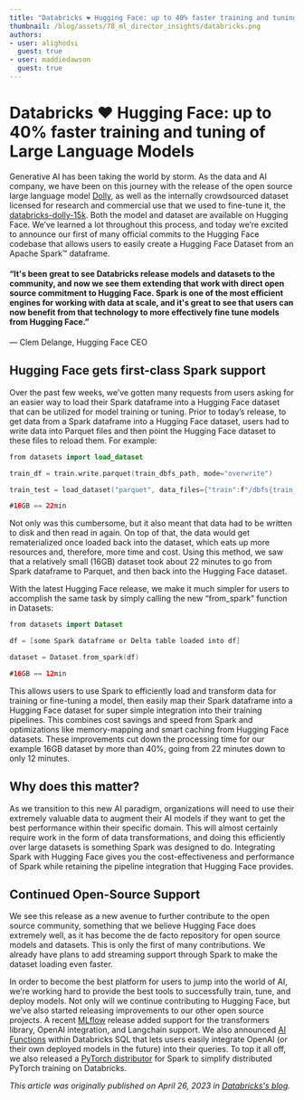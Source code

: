 ```yaml
---
title: "Databricks ❤️ Hugging Face: up to 40% faster training and tuning of Large Language Models"
thumbnail: /blog/assets/78_ml_director_insights/databricks.png
authors:
- user: alighodsi
  guest: true
- user: maddiedawson
  guest: true
---
```


<h1>Databricks ❤️ Hugging Face: up to 40% faster training and tuning of Large Language Models</h1>

<!-- {blog_metadata} -->
<!-- {authors} -->

Generative AI has been taking the world by storm. As the data and AI company, we have been on this journey with the release of the open source large language model [Dolly](https://huggingface.co/databricks/dolly-v2-12b), as well as the internally crowdsourced dataset licensed for research and commercial use that we used to fine-tune it, the [databricks-dolly-15k](https://huggingface.co/datasets/databricks/databricks-dolly-15k). Both the model and dataset are available on Hugging Face. We’ve learned a lot throughout this process, and today we’re excited to announce our first of many official commits to the Hugging Face codebase that allows users to easily create a Hugging Face Dataset from an Apache Spark™ dataframe. 

#### “It's been great to see Databricks release models and datasets to the community, and now we see them extending that work with direct open source commitment to Hugging Face. Spark is one of the most efficient engines for working with data at scale, and it's great to see that users can now benefit from that technology to more effectively fine tune models from Hugging Face.”
— Clem Delange, Hugging Face CEO

## Hugging Face gets first-class Spark support

Over the past few weeks, we’ve gotten many requests from users asking for an easier way to load their Spark dataframe into a Hugging Face dataset that can be utilized for model training or tuning. Prior to today’s release, to get data from a Spark dataframe into a Hugging Face dataset, users had to write data into Parquet files and then point the Hugging Face dataset to these files to reload them. For example:

```swift
from datasets import load_dataset

train_df = train.write.parquet(train_dbfs_path, mode="overwrite")

train_test = load_dataset("parquet", data_files={"train":f"/dbfs{train_dbfs_path}/*.parquet", "test":f"/dbfs{test_dbfs_path}/*.parquet"})

#16GB == 22min
```
Not only was this cumbersome, but it also meant that data had to be written to disk and then read in again. On top of that, the data would get rematerialized once loaded back into the dataset, which eats up more resources and, therefore, more time and cost. Using this method, we saw that a relatively small (16GB) dataset took about 22 minutes to go from Spark dataframe to Parquet, and then back into the Hugging Face dataset.

With the latest Hugging Face release, we make it much simpler for users to accomplish the same task by simply calling the new “from_spark” function in Datasets:

```swift
from datasets import Dataset

df = [some Spark dataframe or Delta table loaded into df]

dataset = Dataset.from_spark(df)

#16GB == 12min
```
This allows users to use Spark to efficiently load and transform data for training or fine-tuning a model, then easily map their Spark dataframe into a Hugging Face dataset for super simple integration into their training pipelines. This combines cost savings and speed from Spark and optimizations like memory-mapping and smart caching from Hugging Face datasets. These improvements cut down the processing time for our example 16GB dataset by more than 40%, going from 22 minutes down to only 12 minutes.

## Why does this matter?

As we transition to this new AI paradigm, organizations will need to use their extremely valuable data to augment their AI models if they want to get the best performance within their specific domain. This will almost certainly require work in the form of data transformations, and doing this efficiently over large datasets is something Spark was designed to do. Integrating Spark with Hugging Face gives you the cost-effectiveness and performance of Spark while retaining the pipeline integration that Hugging Face provides.

## Continued Open-Source Support

We see this release as a new avenue to further contribute to the open source community, something that we believe Hugging Face does extremely well, as it has become the de facto repository for open source models and datasets. This is only the first of many contributions. We already have plans to add streaming support through Spark to make the dataset loading even faster.

In order to become the best platform for users to jump into the world of AI, we’re working hard to provide the best tools to successfully train, tune, and deploy models. Not only will we continue contributing to Hugging Face, but we’ve also started releasing improvements to our other open source projects. A recent [MLflow](https://www.databricks.com/blog/2023/04/18/introducing-mlflow-23-enhanced-native-llm-support-and-new-features.html) release added support for the transformers library, OpenAI integration, and Langchain support. We also announced [AI Functions](https://www.databricks.com/blog/2023/04/18/introducing-ai-functions-integrating-large-language-models-databricks-sql.html) within Databricks SQL that lets users easily integrate OpenAI (or their own deployed models in the future) into their queries. To top it all off, we also released a [PyTorch distributor](https://www.databricks.com/blog/2023/04/20/pytorch-databricks-introducing-spark-pytorch-distributor.html) for Spark to simplify distributed PyTorch training on Databricks. 

_This article was originally published on April 26, 2023 in [Databricks's blog](https://www.databricks.com/blog/contributing-spark-loader-for-hugging-face-datasets)._
